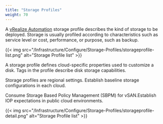 ```yaml
---
title: "Storage Profiles"
weight: 70
---
```


A [vRealize Automation](https://www.vmware.com/products/vrealize-automation.html)  storage profile describes the kind of storage to be deployed.
Storage is usually profiled according to characteristics such as service level or cost, performance, or purpose, such as backup.

{{< img src="/Infrastructure/Configure/Storage-Profiles/storageprofile-list.png" alt="Storage Profile list" >}}

A storage profile defines cloud-specific properties used to customize a disk. Tags in the profile describe disk storage capabilities. 

Storage profiles are regional settings. Establish baseline storage configurations in each cloud.

Consume Storage Based Policy Management (SBPM) for vSAN.Establish IOP expectations in public cloud environments.

{{< img src="/Infrastructure/Configure/Storage-Profiles/storageprofile-detail.png" alt="Storage Profile list" >}}